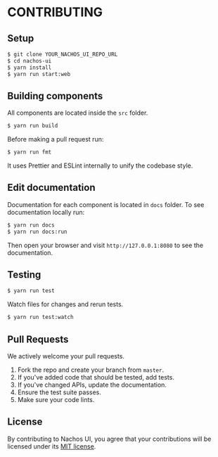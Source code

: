 # CONTRIBUTING

## Setup

```sh
$ git clone YOUR_NACHOS_UI_REPO_URL
$ cd nachos-ui
$ yarn install
$ yarn run start:web
```

## Building components

All components are located inside the `src` folder.

```sh
$ yarn run build
```

Before making a pull request run:

```sh
$ yarn run fmt
```

It uses Prettier and ESLint internally to unify the codebase style.


## Edit documentation

Documentation for each component is located in `docs` folder.
To see documentation locally run:

```sh
$ yarn run docs
$ yarn run docs:run
```

Then open your browser and visit `http://127.0.0.1:8080` to see the documentation.


## Testing

```sh
$ yarn run test
```

Watch files for changes and rerun tests.

```sh
$ yarn run test:watch
```


## Pull Requests

We actively welcome your pull requests.

1. Fork the repo and create your branch from `master`.
2. If you've added code that should be tested, add tests.
3. If you've changed APIs, update the documentation.
4. Ensure the test suite passes.
5. Make sure your code lints.

## License

By contributing to Nachos UI, you agree that your contributions will be licensed
under its [MIT license](https://github.com/avocode/nachos-ui/blob/master/LICENSE).
